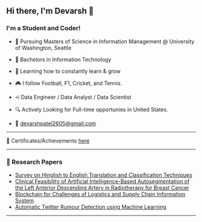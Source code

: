 ## Hi there, I'm Devarsh 👋

### I'm a Student and Coder!
- 📖 Pursuing Masters of Science in Information Management @ University of Washington, Seattle
- 👷 Bachelors in Information Technology
- 🌱 Learning how to constantly learn & grow
- 🎮 I follow Football, F1, Cricket, and Tennis.
  

- ⩤ Data Engineer / Data Analyst / Data Scientist
- 🔍 Actively Looking for Full-time opportunies in United States.
- 📧 devarshpatel2605@gmail.com 

---
📂 Certificates/Achievements [here](https://github.com/Devarsh26/Certificates)

---
### 📝 Research Papers
- [Survey on Hinglish to English Translation and Classification Techniques](https://ijritcc.org/index.php/ijritcc/article/view/7840)
- [Clinical Feasibility of Artificial Intelligence-Based Autosegmentation of the Left Anterior Descending Artery in Radiotherapy for Breast Cancer](https://www.thieme-connect.de/products/ejournals/html/10.1055/s-0044-1780510)
- [Blockchain for Challenges of Logistics and Supply Chain Information System](https://ieeexplore.ieee.org/document/10037294/)
- [Automatic Twitter Rumour Detection using Machine Learning](https://ieeexplore.ieee.org/document/10037317/)

---
